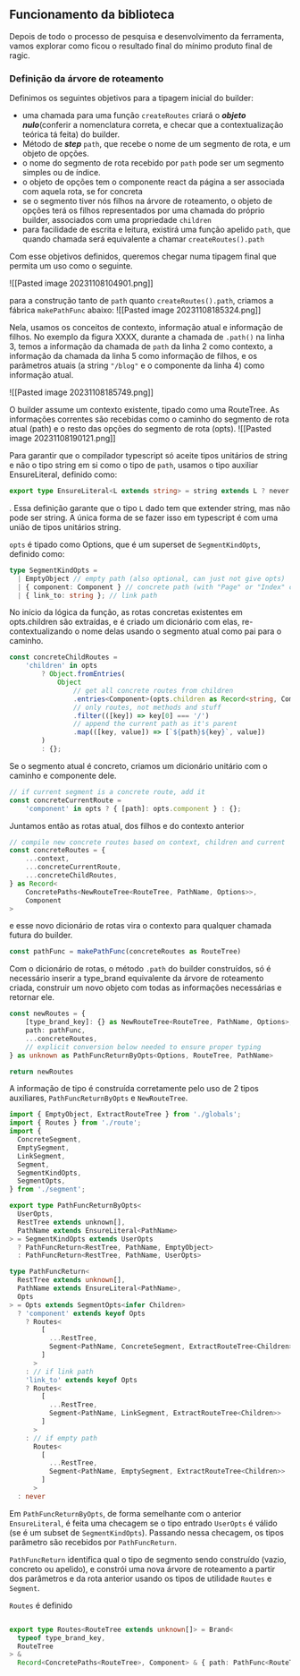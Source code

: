 ## Funcionamento da biblioteca
Depois de todo o processo de pesquisa e desenvolvimento da ferramenta, vamos explorar como ficou o resultado final do mínimo produto final de ragic.

### Definição da árvore de roteamento
Definimos os seguintes objetivos para a tipagem inicial do builder:

- uma chamada para uma função `createRoutes` criará o ***objeto nulo***(conferir a nomenclatura correta, e checar que a contextualização teórica tá feita) do builder.
- Método de ***step*** `path`, que recebe o nome de um segmento de rota, e um objeto de opções.
- o nome do segmento de rota recebido por `path` pode ser um segmento simples ou de índice.
- o objeto de opções tem o componente react da página a ser associada com aquela rota, se for concreta
- se o segmento tiver nós filhos na árvore de roteamento, o objeto de opções terá os filhos representados por uma chamada do próprio builder, associados com uma propriedade `children`
- para facilidade de escrita e leitura, existirá uma função apelido `path`, que quando chamada será equivalente a chamar `createRoutes().path`

Com esse objetivos definidos, queremos chegar numa tipagem final que permita um uso como o seguinte.

![[Pasted image 20231108104901.png]]

para a construção tanto de `path` quanto `createRoutes().path`, criamos a fábrica `makePathFunc` abaixo:
![[Pasted image 20231108185324.png]]

Nela, usamos os conceitos de contexto, informação atual e informação de filhos. No exemplo da figura XXXX, durante a chamada de `.path()`  na linha 3, temos a informação da chamada de `path` da linha 2 como contexto, a informação da chamada da linha 5 como informação de filhos, e os parâmetros atuais (a string `"/blog"` e o componente da linha 4) como informação atual.

![[Pasted image 20231108185749.png]]

O builder assume um contexto existente, tipado como uma RouteTree. As informações correntes são recebidas como o caminho do segmento de rota atual (path) e o resto das opções do segmento de rota (opts).
![[Pasted image 20231108190121.png]]

Para garantir que o compilador typescript só aceite tipos unitários de string e não o tipo string em si como o tipo de `path`, usamos o tipo auxiliar EnsureLiteral, definido como:

```ts
export type EnsureLiteral<L extends string> = string extends L ? never : string;
```

. Essa definição garante que o tipo `L` dado tem que extender string, mas não pode ser string. A única forma de se fazer isso em typescript é com uma união de tipos unitários string.

`opts` é tipado como Options, que é um superset de `SegmentKindOpts`, definido como:

```ts
type SegmentKindOpts =
  | EmptyObject // empty path (also optional, can just not give opts)
  | { component: Component } // concrete path (with "Page" or "Index" component)
  | { link_to: string }; // link path
```

No início da lógica da função, as rotas concretas existentes em opts.children são extraídas, e é criado um dicionário com elas, re-contextualizando o nome delas usando o segmento atual como pai para o caminho.
```ts
const concreteChildRoutes =
	'children' in opts
		? Object.fromEntries(
			Object
				// get all concrete routes from children
				.entries<Component>(opts.children as Record<string, Component>)
				// only routes, not methods and stuff
				.filter(([key]) => key[0] === '/')
				// append the current path as it's parent
				.map(([key, value]) => [`${path}${key}`, value])
		)
		: {};
```

Se o segmento atual é concreto, criamos um dicionário unitário com o caminho e componente dele.
```ts
// if current segment is a concrete route, add it
const concreteCurrentRoute =
	'component' in opts ? { [path]: opts.component } : {};
```

Juntamos então as rotas atual, dos filhos e do contexto anterior
```ts
// compile new concrete routes based on context, children and current
const concreteRoutes = {
	...context,
	...concreteCurrentRoute,
	...concreteChildRoutes,
} as Record<
	ConcretePaths<NewRouteTree<RouteTree, PathName, Options>>,
	Component
>
```

e esse novo dicionário de rotas vira o contexto para qualquer chamada futura do builder.

```ts
const pathFunc = makePathFunc(concreteRoutes as RouteTree)
```

Com o dicionário de rotas, o método `.path` do builder construídos, só é necessário inserir a type_brand equivalente da árvore de roteamento criada, construir um novo objeto com todas as informações necessárias e retornar ele.

```ts
const newRoutes = {
	[type_brand_key]: {} as NewRouteTree<RouteTree, PathName, Options>,
	path: pathFunc,
	...concreteRoutes,
	// explicit conversion below needed to ensure proper typing
} as unknown as PathFuncReturnByOpts<Options, RouteTree, PathName>

return newRoutes
```

A informação de tipo é construída corretamente pelo uso de 2 tipos auxiliares, `PathFuncReturnByOpts` e `NewRouteTree`.

```ts
import { EmptyObject, ExtractRouteTree } from './globals';
import { Routes } from './route';
import {
  ConcreteSegment,
  EmptySegment,
  LinkSegment,
  Segment,
  SegmentKindOpts,
  SegmentOpts,
} from './segment';

export type PathFuncReturnByOpts<
  UserOpts,
  RestTree extends unknown[],
  PathName extends EnsureLiteral<PathName>
> = SegmentKindOpts extends UserOpts
  ? PathFuncReturn<RestTree, PathName, EmptyObject>
  : PathFuncReturn<RestTree, PathName, UserOpts>

type PathFuncReturn<
  RestTree extends unknown[],
  PathName extends EnsureLiteral<PathName>,
  Opts
> = Opts extends SegmentOpts<infer Children>
  ? 'component' extends keyof Opts
    ? Routes<
        [
          ...RestTree,
          Segment<PathName, ConcreteSegment, ExtractRouteTree<Children>>
        ]
      >
    : // if link path
    'link_to' extends keyof Opts
    ? Routes<
        [
          ...RestTree,
          Segment<PathName, LinkSegment, ExtractRouteTree<Children>>
        ]
      >
    : // if empty path
      Routes<
        [
          ...RestTree,
          Segment<PathName, EmptySegment, ExtractRouteTree<Children>>
        ]
      >
  : never
```

Em `PathFuncReturnByOpts`, de forma semelhante com o anterior `EnsureLiteral`, é feita uma checagem se o tipo entrado `UserOpts` é válido (se é um subset de `SegmentKindOpts`). Passando nessa checagem, os tipos parâmetro são recebidos por `PathFuncReturn`.

`PathFuncReturn` identifica qual o tipo de segmento sendo construído (vazio, concreto ou apelido), e constrói uma nova árvore de roteamento a partir dos parâmetros e da rota anterior usando os tipos de utilidade `Routes` e `Segment`.

`Routes` é definido

```ts

export type Routes<RouteTree extends unknown[]> = Brand<
  typeof type_brand_key,
  RouteTree
> &
  Record<ConcretePaths<RouteTree>, Component> & { path: PathFunc<RouteTree> };

```